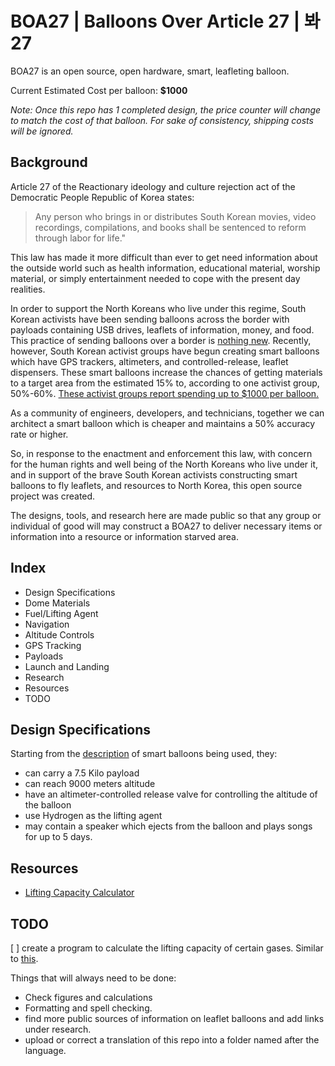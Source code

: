 # BOA27 | Balloons Over Article 27 | 봐27

BOA27 is an open source, open hardware, smart, leafleting balloon.

Current Estimated Cost per balloon: **$1000**

_Note: Once this repo has 1 completed design, the price counter will change to match
the cost of that balloon. For sake of consistency, shipping costs will be
ignored._

## Background

Article 27 of the Reactionary ideology and culture rejection act of the
Democratic People Republic of Korea states:

> Any person who brings in or distributes South Korean movies, video
> recordings, compilations, and books shall be sentenced to reform through
> labor for life."

This law has made it more difficult than ever to get need information about the
outside world such as health information, educational material, worship
material, or simply entertainment needed to cope with the present day
realities.

In order to support the North Koreans who live under this regime, South Korean
activists have been sending balloons across the border with payloads containing
USB drives, leaflets of information, money, and food. This practice of sending
balloons over a border is [nothing
new](https://www.psywarrior.com/BalloonPSYOP.html). Recently, however, South
Korean activist groups have begun creating smart balloons which have GPS
trackers, altimeters, and controlled-release, leaflet dispensers. These smart
balloons increase the chances of getting materials to a target area from the
estimated 15% to, according to one activist group, 50%-60%. [These activist
groups report spending up to $1000 per
balloon.](https://www.reuters.com/graphics/NORTHKOREA-SOUTHKOREA/BALLOONS/zdvxxrnzmvx/)

As a community of engineers, developers, and technicians, together we can
architect a smart balloon which is cheaper and maintains a 50% accuracy rate or
higher.

So, in response to the enactment and enforcement this law, with concern for the
human rights and well being of the North Koreans who live under it, and in
support of the brave South Korean activists constructing smart balloons to fly
leaflets, and resources to North Korea, this open source project was created.

The designs, tools, and research here are made public so that any group or
individual of good will may construct a BOA27 to deliver necessary items or
information into a resource or information starved area.

## Index

- Design Specifications
- Dome Materials
- Fuel/Lifting Agent
- Navigation
- Altitude Controls
- GPS Tracking
- Payloads
- Launch and Landing
- Research
- Resources
- TODO

## Design Specifications

Starting from the
[description](https://www.reuters.com/graphics/NORTHKOREA-SOUTHKOREA/BALLOONS/zdvxxrnzmvx/) of smart balloons being used, they:

- can carry a 7.5 Kilo payload
- can reach 9000 meters altitude
- have an altimeter-controlled release valve for controlling the altitude of
  the balloon
- use Hydrogen as the lifting agent
- may contain a speaker which ejects from the balloon and plays songs for up to
  5 days.

## Resources

- [Lifting Capacity Calculator](https://www.omnicalculator.com/everyday-life/helium-balloons)

## TODO

[ ] create a program to calculate the lifting capacity of certain gases.
Similar to [this](https://www.omnicalculator.com/everyday-life/helium-balloons).

Things that will always need to be done:

- Check figures and calculations
- Formatting and spell checking.
- find more public sources of information on leaflet balloons and add links
  under research.
- upload or correct a translation of this repo into a folder named after the language.
